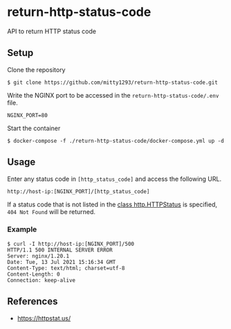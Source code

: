 # return-http-status-code
API to return HTTP status code
## Setup
Clone the repository
```
$ git clone https://github.com/mitty1293/return-http-status-code.git
```
Write the NGINX port to be accessed in the `return-http-status-code/.env` file.
```
NGINX_PORT=80
```
Start the container
```
$ docker-compose -f ./return-http-status-code/docker-compose.yml up -d
```
## Usage
Enter any status code in `[http_status_code]` and access the following URL.
```
http://host-ip:[NGINX_PORT]/[http_status_code]
```
If a status code that is not listed in the [class http.HTTPStatus](https://docs.python.org/3/library/http.html#http-status-codes) is specified, `404 Not Found` will be returned.
### Example
```Shell
$ curl -I http://host-ip:[NGINX_PORT]/500
HTTP/1.1 500 INTERNAL SERVER ERROR
Server: nginx/1.20.1
Date: Tue, 13 Jul 2021 15:16:34 GMT
Content-Type: text/html; charset=utf-8
Content-Length: 0
Connection: keep-alive
```
## References
* https://httpstat.us/

